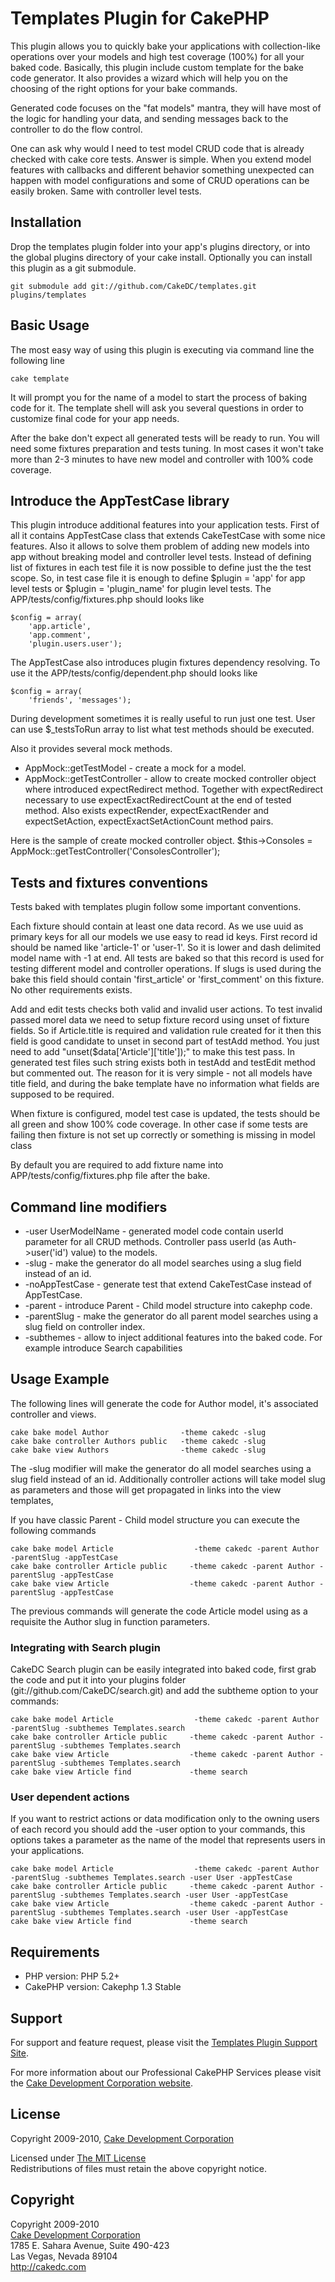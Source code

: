 # Templates Plugin for CakePHP #

This plugin allows you to quickly bake your applications with collection-like operations over your models and high test coverage (100%) for all your baked code. Basically, this plugin include custom template for the bake code generator. It also provides a wizard which will help you on the choosing of the right options for your bake commands.

Generated code focuses on the "fat models" mantra, they will have most of the logic for handling your data, and sending messages back to the controller to do the flow control.

One can ask why would I need to test model CRUD code that is already checked with cake core tests.
Answer is simple. When you extend model features with callbacks and different behavior something unexpected can happen with model configurations and some of CRUD operations can be easily broken. Same with controller level tests.

## Installation ##

Drop the templates plugin folder into your app's plugins directory, or into the global plugins directory of your cake install. Optionally you can install this plugin as a git submodule.

    git submodule add git://github.com/CakeDC/templates.git plugins/templates

## Basic Usage ##

The most easy way of using this plugin is executing via command line the following line

	cake template

It will prompt you for the name of a model to start the process of baking code for it. The template shell will ask you several questions in order to customize final code for your app needs.

After the bake don't expect all generated tests will be ready to run. You will need some fixtures preparation and tests tuning. In most cases it won't take more than 2-3 minutes to have new model and controller with 100% code coverage.

## Introduce the AppTestCase library ##

This plugin introduce additional features into your application tests.
First of all it contains AppTestCase class that extends CakeTestCase with some nice features. Also it allows to solve them problem of adding new models into app without breaking model and controller level tests. Instead of defining list of fixtures in each test file it is now possible to define just the the test scope.
So, in test case file it is enough to define $plugin = 'app' for app level tests or $plugin = 'plugin_name' for plugin level tests.
The APP/tests/config/fixtures.php should looks like 

	$config = array(
		'app.article',
		'app.comment',
		'plugin.users.user');
		
The AppTestCase also introduces plugin fixtures dependency resolving.
To use it the APP/tests/config/dependent.php should looks like 

	$config = array(
		'friends', 'messages'); 
		
During development sometimes it is really useful to run just one test. User can use $_testsToRun array to list what test methods should be executed.

Also it provides several mock methods.
 
* AppMock::getTestModel - create a mock for a model.
* AppMock::getTestController - allow to create mocked controller object where introduced 		expectRedirect method. Together with expectRedirect necessary to use  expectExactRedirectCount at the end of tested method. Also exists expectRender, expectExactRender and expectSetAction, expectExactSetActionCount method pairs. 

Here is the sample of create mocked controller object.
	$this->Consoles = AppMock::getTestController('ConsolesController');

## Tests and fixtures conventions ##
		
Tests baked with templates plugin follow some important conventions.

Each fixture should contain at least one data record. As we use uuid as primary keys for all our models we use easy to read id keys. First record id should be named like 'article-1' or 'user-1'. So it is lower and dash delimited model name with -1 at end.
All tests are baked so that this record is used for testing different model and controller operations.
If slugs is used during the bake this field should contain 'first_article' or 'first_comment' on this fixture.
No other requirements exists.

Add and edit tests checks both valid and invalid user actions. To test invalid passed morel data we need to setup fixture record using unset of fixture fields.
So if Article.title is required and validation rule created for it then this field is good candidate to unset in second part of testAdd method. You just need to add "unset($data['Article']['title']);" to make this test pass. In generated test files such string exists both in testAdd and testEdit method but commented out. The reason for it is very simple - not all models have title field, and during the bake template have no information what fields are supposed to be required.

When fixture is configured, model test case is updated, the tests should be all green and show 100% code coverage.
In other case if some tests are failing then fixture is not set up correctly or something is missing in model class

By default you are required to add fixture name into APP/tests/config/fixtures.php file after the bake.

## Command line modifiers ##

 * -user UserModelName - generated model code contain userId parameter for all CRUD methods. Controller pass userId (as Auth->user('id') value) to the models.
 * -slug - make the generator do all model searches using a slug field instead of an id.
 * -noAppTestCase - generate test that extend CakeTestCase instead of AppTestCase.
 * -parent - introduce Parent - Child model structure into cakephp code.
 * -parentSlug - make the generator do all parent model searches using a slug field on controller index.
 * -subthemes - allow to inject additional features into the baked code. For example introduce Search capabilities

## Usage Example ##
    
The following lines will generate the code for Author model, it's associated controller and views.

    cake bake model Author                -theme cakedc -slug 
    cake bake controller Authors public   -theme cakedc -slug 
    cake bake view Authors                -theme cakedc -slug 

The -slug modifier will make the generator do all model searches using a slug field instead of an id. Additionally controller actions will take model slug as parameters and those will get propagated in links into the view templates,

If you have classic Parent - Child model structure you can execute the following commands

    cake bake model Article                  -theme cakedc -parent Author -parentSlug -appTestCase
    cake bake controller Article public     -theme cakedc -parent Author -parentSlug -appTestCase
    cake bake view Article                  -theme cakedc -parent Author -parentSlug -appTestCase

The previous commands will generate the code Article model using as a requisite the Author slug in function parameters.

### Integrating with Search plugin ###

CakeDC Search plugin can be easily integrated into baked code, first grab the code and put it into your plugins folder (git://github.com/CakeDC/search.git) and add the subtheme option to your commands:

    cake bake model Article                  -theme cakedc -parent Author -parentSlug -subthemes Templates.search 
    cake bake controller Article public     -theme cakedc -parent Author -parentSlug -subthemes Templates.search 
    cake bake view Article                  -theme cakedc -parent Author -parentSlug -subthemes Templates.search 
    cake bake view Article find             -theme search

### User dependent actions ###

If you want to restrict actions or data modification only to the owning users of each record you should add the -user option to your commands, this options takes a parameter as the name of the model that represents users in your applications.

    cake bake model Article                  -theme cakedc -parent Author -parentSlug -subthemes Templates.search -user User -appTestCase
    cake bake controller Article public     -theme cakedc -parent Author -parentSlug -subthemes Templates.search -user User -appTestCase
    cake bake view Article                  -theme cakedc -parent Author -parentSlug -subthemes Templates.search -user User -appTestCase
    cake bake view Article find             -theme search

## Requirements ##

* PHP version: PHP 5.2+
* CakePHP version: Cakephp 1.3 Stable

## Support ##

For support and feature request, please visit the [Templates Plugin Support Site](http://cakedc.lighthouseapp.com/projects/59612-templates-plugin/).

For more information about our Professional CakePHP Services please visit the [Cake Development Corporation website](http://cakedc.com).

## License ##

Copyright 2009-2010, [Cake Development Corporation](http://cakedc.com)

Licensed under [The MIT License](http://www.opensource.org/licenses/mit-license.php)<br/>
Redistributions of files must retain the above copyright notice.

## Copyright ###

Copyright 2009-2010<br/>
[Cake Development Corporation](http://cakedc.com)<br/>
1785 E. Sahara Avenue, Suite 490-423<br/>
Las Vegas, Nevada 89104<br/>
http://cakedc.com<br/>
